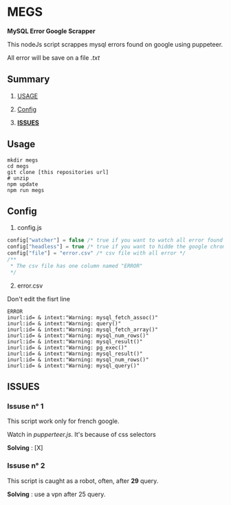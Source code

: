 # MEGS

**MySQL Error Google Scrapper**

This nodeJs script scrappes mysql errors found on google using puppeteer.

All error will be save on a file *.txt*

## Summary

1. [USAGE](#Usage)

2. [Config](#Config)

3. [**ISSUES**](#ISSUES)

## Usage

```
mkdir megs
cd megs
git clone [this repositories url]
# unzip
npm update
npm run megs

```

## Config

1. config.js

```javascript
config["watcher"] = false /* true if you want to watch all error found in real time */
config["headless"] = true /* true if you want to hidde the google chrome copy */
config["file"] = "error.csv" /* csv file with all error */
/**
 * The csv file has one column named "ERROR"
 */

```

2. error.csv

Don't edit the fisrt line
```csv
ERROR 
inurl:id= & intext:"Warning: mysql_fetch_assoc()"
inurl:id= & intext:"Warning: query()"
inurl:id= & intext:"Warning: mysql_fetch_array()"
inurl:id= & intext:"Warning: mysql_num_rows()"
inurl:id= & intext:"Warning: mysql_result()"
inurl:id= & intext:"Warning: pg_exec()"
inurl:id= & intext:"Warning: mysql_result()"
inurl:id= & intext:"Warning: mysql_num_rows()"
inurl:id= & intext:"Warning: mysql_query()"

```


## ISSUES

### Issuse n° 1
This script work only for french google.

Watch in *pupperteer.js*. It's because of css selectors

**Solving** : [X]

### Issuse n° 2
This script is caught as a robot, often, after **29** query.

**Solving** : use a vpn after 25 query.